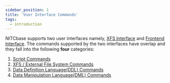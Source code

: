 ```yaml
---
sidebar_position: 1
title: 'User Interface Commands'
tags:
  - introduction
---
```

NITCbase supports two user interfaces namely, [XFS Interface](../XfS%20Interface/introduction.md) and [Frontend Interface](../Frontend%20Programming%20Interface/introduction.md). The commands supported by the two interfaces have overlap and they fall into the following **four** categories:
1. [Script Commands](../User%20Interface%20Commands/script-cmds.md)
2. [XFS / External File System Commands](../User%20Interface%20Commands/efs.md)
3. [Data Definition Language(DDL) Commands ](../User%20Interface%20Commands/ddl.md)
4. [Data Manipulation Language(DML) Commands](../User%20Interface%20Commands/dml.md)
